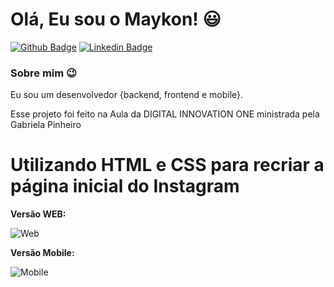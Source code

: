# Olá, Eu sou o Maykon! :smiley:

[![Github Badge](https://img.shields.io/badge/-Github-000?style=flat-square&logo=Github&logoColor=white&link=https://github.com/MaykonBacon)](https://github.com/MaykonBacon)
[![Linkedin Badge](https://img.shields.io/badge/-LinkedIn-blue?style=flat-square&logo=Linkedin&logoColor=white&link=https://www.linkedin.com/in/maykon-soares-18039514a/)](https://www.linkedin.com/in/maykon-soares-18039514a/)


### Sobre mim :wink:
Eu sou um desenvolvedor {backend, frontend e mobile}.

Esse projeto foi feito na Aula da DIGITAL INNOVATION ONE ministrada pela Gabriela Pinheiro

# Utilizando HTML e CSS para recriar a página inicial do Instagram

**Versão WEB:**

![Web](https://user-images.githubusercontent.com/32941006/97756591-e0ff8680-1ad9-11eb-80e4-987c2cf76e75.PNG)

**Versão Mobile:**

![Mobile](https://user-images.githubusercontent.com/32941006/97756430-9978fa80-1ad9-11eb-81dc-9c82d7b520c3.PNG)
